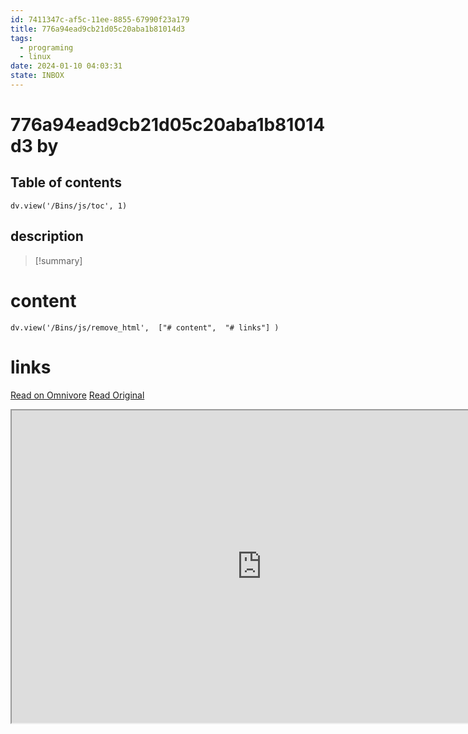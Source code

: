 ```yaml
---
id: 7411347c-af5c-11ee-8855-67990f23a179
title: 776a94ead9cb21d05c20aba1b81014d3
tags:
  - programing
  - linux
date: 2024-01-10 04:03:31
state: INBOX
---
```


# 776a94ead9cb21d05c20aba1b81014d3 by 
## Table of contents
```dataviewjs 
dv.view('/Bins/js/toc', 1) 
```


## description
>[!summary] 
> 


# content
```dataviewjs 
dv.view('/Bins/js/remove_html',  ["# content",  "# links"] ) 
```




# links
[Read on Omnivore](https://omnivore.app/me/776-a-94-ead-9-cb-21-d-05-c-20-aba-1-b-81014-d-3-18cf11c5a33)
[Read Original](http://lib.ysu.am/disciplines_bk/776a94ead9cb21d05c20aba1b81014d3.pdf)

<iframe src="http://lib.ysu.am/disciplines_bk/776a94ead9cb21d05c20aba1b81014d3.pdf"  width="800" height="500"></iframe>
